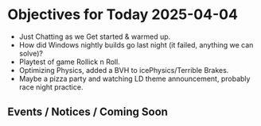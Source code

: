 # Objectives for Today 2025-04-04

- Just Chatting as we Get started & warmed up.
- How did Windows nightly builds go last night (it failed, anything we can solve)?
- Playtest of game Rollick n Roll.
- Optimizing Physics, added a BVH to icePhysics/Terrible Brakes.
- Maybe a pizza party and watching LD theme announcement, probably race night practice.

## Events / Notices / Coming Soon
